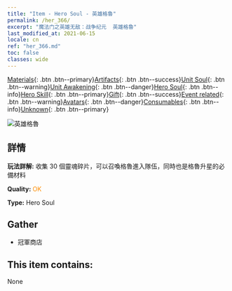 ```yaml
---
title: "Item - Hero Soul - 英雄格魯"
permalink: /her_366/
excerpt: "魔法门之英雄无敌：战争纪元  英雄格魯"
last_modified_at: 2021-06-15
locale: cn
ref: "her_366.md"
toc: false
classes: wide
---
```

 [Materials](/ItemsCN/){: .btn .btn--primary}[Artifacts](/ItemsCN/Artifacts/){: .btn .btn--success}[Unit Soul](/ItemsCN/UnitSoul/){: .btn .btn--warning}[Unit Awakening](/ItemsCN/UnitAwakening/){: .btn .btn--danger}[Hero Soul](/ItemsCN/HeroSoul/){: .btn .btn--info}[Hero Skill](/ItemsCN/HeroSkill/){: .btn .btn--primary}[Gift](/ItemsCN/Gift/){: .btn .btn--success}[Event related](/ItemsCN/Events/){: .btn .btn--warning}[Avatars](/ItemsCN/Avatars/){: .btn .btn--danger}[Consumables](/ItemsCN/Consumables/){: .btn .btn--info}[Unknown](/ItemsCN/Unknown/){: .btn .btn--primary}

 ![英雄格魯](/images/h/h_Gelu.jpg)

## 詳情
 **玩法詳解:** 收集 30 個靈魂碎片，可以召喚格魯進入隊伍，同時也是格魯升星的必備材料

 **Quality:** <span style="color: #FF8C00">OK</span>

 **Type:** Hero Soul

## Gather

*    冠軍商店 

## This item contains:

  None

